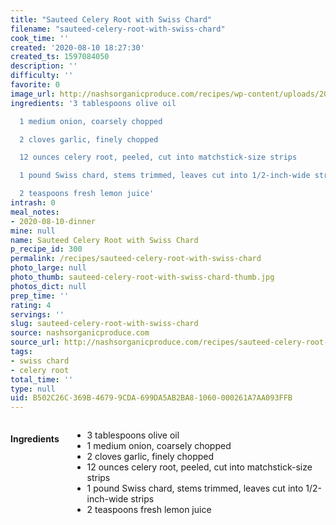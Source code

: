 ```yaml
---
title: "Sauteed Celery Root with Swiss Chard"
filename: "sauteed-celery-root-with-swiss-chard"
cook_time: ''
created: '2020-08-10 18:27:30'
created_ts: 1597084050
description: ''
difficulty: ''
favorite: 0
image_url: http://nashsorganicproduce.com/recipes/wp-content/uploads/2017/07/chard-rainbow-sq.jpg
ingredients: '3 tablespoons olive oil

  1 medium onion, coarsely chopped

  2 cloves garlic, finely chopped

  12 ounces celery root, peeled, cut into matchstick-size strips

  1 pound Swiss chard, stems trimmed, leaves cut into 1/2-inch-wide strips

  2 teaspoons fresh lemon juice'
intrash: 0
meal_notes:
- 2020-08-10-dinner
mine: null
name: Sauteed Celery Root with Swiss Chard
p_recipe_id: 300
permalink: /recipes/sauteed-celery-root-with-swiss-chard
photo_large: null
photo_thumb: sauteed-celery-root-with-swiss-chard-thumb.jpg
photos_dict: null
prep_time: ''
rating: 4
servings: ''
slug: sauteed-celery-root-with-swiss-chard
source: nashsorganicproduce.com
source_url: http://nashsorganicproduce.com/recipes/sauteed-celery-root-with-swiss-chard/
tags:
- swiss chard
- celery root
total_time: ''
type: null
uid: B502C26C-369B-4679-9CDA-699DA5AB2BA8-1060-000261A7AA093FFB
---
```

<div class="large-8 medium-7 columns" id="writeup">	</div><!-- #writeup -->
</div><!-- #row-one -->
<div class="row" id="row-two">	<div class="medium-4 small-5 columns" id="ingredients"><h4>Ingredients</h4><div class="box box-ingredients content"><ul>
<li>3 tablespoons olive oil</li>
<li>1 medium onion, coarsely chopped</li>
<li>2 cloves garlic, finely chopped</li>
<li>12 ounces celery root, peeled, cut into matchstick-size strips</li>
<li>1 pound Swiss chard, stems trimmed, leaves cut into 1/2-inch-wide strips</li>
<li>2 teaspoons fresh lemon juice</li>
</ul>
</div>	</div>	<div class="medium-6 small-7 columns" id="directions">	</div>